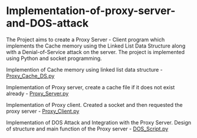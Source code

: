 # Implementation-of-proxy-server-and-DOS-attack
The Project aims to create a Proxy Server - Client program which implements the Cache memory using the Linked List Data Structure along with a Denial-of-Service attack on the server. 
The project is implemented using Python and socket programming.

Implemention of Cache memory using linked list data structure - [Proxy_Cache_DS.py](https://github.com/Abhirami-Mohanarangam/Implementation-of-proxy-server-and-DOS-attack/blob/main/Proxy_Cache_DS.py)

Implementation of Proxy server, create a cache file if it does not exist already - [Proxy_Server.py](https://github.com/Abhirami-Mohanarangam/Implementation-of-proxy-server-and-DOS-attack/blob/main/Proxy_Server.py)

Implementation of Proxy client. Created a socket and then requested the proxy server - [Proxy_Client.py](https://github.com/Abhirami-Mohanarangam/Implementation-of-proxy-server-and-DOS-attack/blob/main/Proxy_Client.py)

Implementation of DOS Attack and Integration with the Proxy Server. Design of structure and main function of the Proxy server - [DOS_Script.py](https://github.com/Abhirami-Mohanarangam/Implementation-of-proxy-server-and-DOS-attack/blob/main/DOS_script.py)

